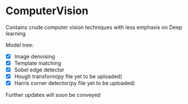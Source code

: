 # ComputerVision
Contains crude computer vision techniques with less emphasis on Deep learning

Model tree:

- [x] Image denoising
- [x] Template matching
- [x] Sobel edge detector
- [x] Hough transform(py file yet to be uploaded)
- [x] Harris corner detector(py file yet to be uploaded)

Further updates will soon be conveyed
